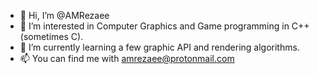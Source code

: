 - 👋 Hi, I’m @AMRezaee
- 👀 I’m interested in Computer Graphics and Game programming in C++ (sometimes C).
- 🌱 I’m currently learning a few graphic API and rendering algorithms.
- 📫 You can find me with amrezaee@protonmail.com

<!---
AMRezaee/AMRezaee is a ✨ special ✨ repository because its `README.md` (this file) appears on your GitHub profile.
You can click the Preview link to take a look at your changes.
--->
